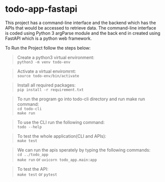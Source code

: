 # todo-app-fastapi
This project has a command-line interface and the backend which has the APIs that would be accessed to retrieve data.
The command-line interface is coded using Python 3 argParse module and the back end in created using FastAPI which is a python web framework.

To Run the Project follow the steps below:

> Create a python3 virtual environment:  
`python3 -m venv todo-env`

> Activate a virtual enviromrnt:  
`source todo-env/bin/activate`

> Install all required packages:  
`pip install -r requirement.txt`

> To run the program go into todo-cli directory and run make run command:  
`cd todo-cli`  
`make run`

> To use the CLI run the following command:  
`todo --help`

> To test the whole application(CLI and APIs):  
`make test`

> We can run the apis sperately by typing the following commands:  
`cd ../todo_app`  
`make run` or `uvicorn todo_app.main:app`

> To test the API:  
`make test` or `pytest`
